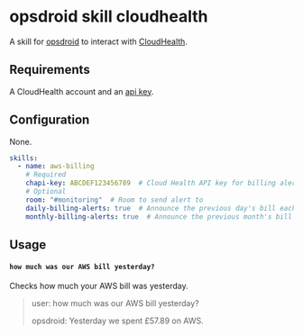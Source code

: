 # opsdroid skill cloudhealth

A skill for [opsdroid](https://github.com/opsdroid/opsdroid) to interact with [CloudHealth](https://www.cloudhealthtech.com/).

## Requirements

A CloudHealth account and an [api key](https://github.com/CloudHealth/cht_api_guide#getting-an-api-key).

## Configuration

None.
```yaml
skills:
  - name: aws-billing
    # Required
    chapi-key: ABCDEF123456789  # Cloud Health API key for billing alerts
    # Optional
    room: "#monitoring"  # Room to send alert to
    daily-billing-alerts: true  # Announce the previous day's bill each morning
    monthly-billing-alerts: true  # Announce the previous month's bill each month
```

## Usage

#### `how much was our AWS bill yesterday?`

Checks how much your AWS bill was yesterday.

> user: how much was our AWS bill yesterday?
>
> opsdroid: Yesterday we spent £57.89 on AWS.
